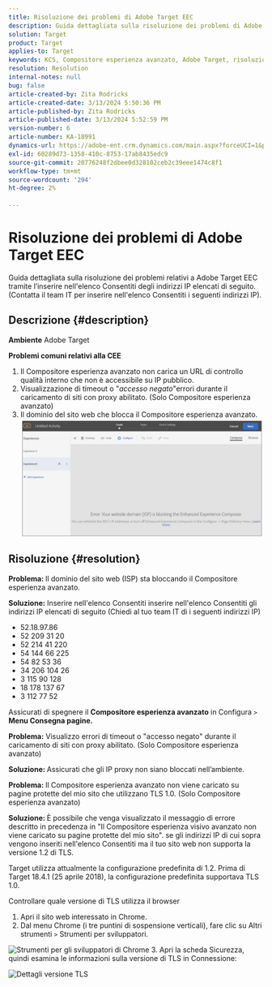 ```yaml
---
title: Risoluzione dei problemi di Adobe Target EEC
description: Guida dettagliata sulla risoluzione dei problemi di Adobe Target EEC
solution: Target
product: Target
applies-to: Target
keywords: KCS, Compositore esperienza avanzato, Adobe Target, risoluzione dei problemi
resolution: Resolution
internal-notes: null
bug: false
article-created-by: Zita Rodricks
article-created-date: 3/13/2024 5:50:36 PM
article-published-by: Zita Rodricks
article-published-date: 3/13/2024 5:52:59 PM
version-number: 6
article-number: KA-18991
dynamics-url: https://adobe-ent.crm.dynamics.com/main.aspx?forceUCI=1&pagetype=entityrecord&etn=knowledgearticle&id=1e38952d-62e1-ee11-904c-0022480a227c
exl-id: 60289d73-1358-410c-8753-17ab8435edc9
source-git-commit: 20776248f2dbee0d328102ceb2c39eee1474c8f1
workflow-type: tm+mt
source-wordcount: '294'
ht-degree: 2%

---
```


# Risoluzione dei problemi di Adobe Target EEC


Guida dettagliata sulla risoluzione dei problemi relativi a Adobe Target EEC tramite l’inserire nell&#39;elenco Consentiti degli indirizzi IP elencati di seguito. (Contatta il team IT per inserire nell&#39;elenco Consentiti i seguenti indirizzi IP).

## Descrizione {#description}


<b>Ambiente</b>
Adobe Target

<b>Problemi comuni relativi alla CEE</b>
1. Il Compositore esperienza avanzato non carica un URL di controllo qualità interno che non è accessibile su IP pubblico.
2. Visualizzazione di timeout o &quot;*accesso negato*&quot;errori durante il caricamento di siti con proxy abilitato. (Solo Compositore esperienza avanzato)
3. Il dominio del sito web che blocca il Compositore esperienza avanzato.
   <br>![](assets/___1f38952d-62e1-ee11-904c-0022480a227c___.png)

## Risoluzione {#resolution}


<b>Problema: </b>Il dominio del sito web (ISP) sta bloccando il Compositore esperienza avanzato.

<b>Soluzione:</b> Inserire nell&#39;elenco Consentiti inserire nell&#39;elenco Consentiti gli indirizzi IP elencati di seguito (Chiedi al tuo team IT di i seguenti indirizzi IP)



- 52.18.97.86
- 52 209 31 20
- 52 214 41 220
- 54 144 66 225
- 54 82 53 36
- 34 206 104 26
- 3 115 90 128
- 18 178 137 67
- 3 112 77 52


Assicurati di spegnere il <b>Compositore esperienza avanzato</b> in Configura `>` <b> Menu Consegna pagine.</b>





<b>Problema:</b> Visualizzo errori di timeout o &quot;accesso negato&quot; durante il caricamento di siti con proxy abilitato. (Solo Compositore esperienza avanzato)

<b>Soluzione: </b>Assicurati che gli IP proxy non siano bloccati nell’ambiente.



<b>Problema: </b>Il Compositore esperienza avanzato non viene caricato su pagine protette del mio sito che utilizzano TLS 1.0. (Solo Compositore esperienza avanzato)

<b>Soluzione: </b>È possibile che venga visualizzato il messaggio di errore descritto in precedenza in &quot;Il Compositore esperienza visivo avanzato non viene caricato su pagine protette del mio sito&quot;. se gli indirizzi IP di cui sopra vengono inseriti nell&#39;elenco Consentiti ma il tuo sito web non supporta la versione 1.2 di TLS.

Target utilizza attualmente la configurazione predefinita di 1.2. Prima di Target 18.4.1 (25 aprile 2018), la configurazione predefinita supportava TLS 1.0.

Controllare quale versione di TLS utilizza il browser
1. Apri il sito web interessato in Chrome.
2. Dal menu Chrome (i tre puntini di sospensione verticali), fare clic su Altri strumenti `>`  Strumenti per sviluppatori.

![Strumenti per gli sviluppatori di Chrome](https://experienceleague.adobe.com/docs/target/assets/chrome-developer-tools.png?lang=en)
3. Apri la scheda Sicurezza, quindi esamina le informazioni sulla versione di TLS in Connessione:

![Dettagli versione TLS](https://experienceleague.adobe.com/docs/target/assets/chrome-tls-version.png?lang=en)
